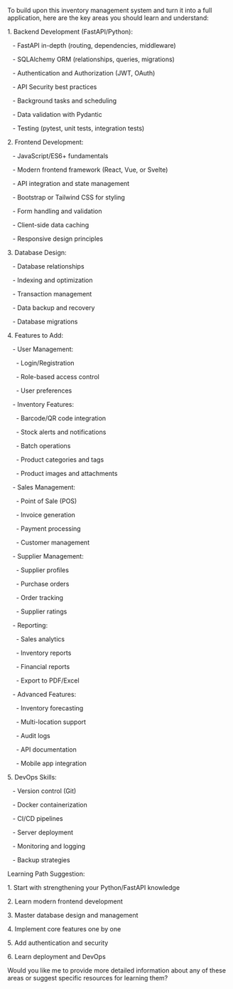 To build upon this inventory management system and turn it into a full application, here are the key areas you should learn and understand:

1\. Backend Development (FastAPI/Python):

   - FastAPI in-depth (routing, dependencies, middleware)

   - SQLAlchemy ORM (relationships, queries, migrations)

   - Authentication and Authorization (JWT, OAuth)

   - API Security best practices

   - Background tasks and scheduling

   - Data validation with Pydantic

   - Testing (pytest, unit tests, integration tests)

2\. Frontend Development:

   - JavaScript/ES6+ fundamentals

   - Modern frontend framework (React, Vue, or Svelte)

   - API integration and state management

   - Bootstrap or Tailwind CSS for styling

   - Form handling and validation

   - Client-side data caching

   - Responsive design principles

3\. Database Design:

   - Database relationships

   - Indexing and optimization

   - Transaction management

   - Data backup and recovery

   - Database migrations

4\. Features to Add:

   - User Management:

     - Login/Registration

     - Role-based access control

     - User preferences

   - Inventory Features:

     - Barcode/QR code integration

     - Stock alerts and notifications

     - Batch operations

     - Product categories and tags

     - Product images and attachments

   - Sales Management:

     - Point of Sale (POS)

     - Invoice generation

     - Payment processing

     - Customer management

   - Supplier Management:

     - Supplier profiles

     - Purchase orders

     - Order tracking

     - Supplier ratings

   - Reporting:

     - Sales analytics

     - Inventory reports

     - Financial reports

     - Export to PDF/Excel

   - Advanced Features:

     - Inventory forecasting

     - Multi-location support

     - Audit logs

     - API documentation

     - Mobile app integration

5\. DevOps Skills:

   - Version control (Git)

   - Docker containerization

   - CI/CD pipelines

   - Server deployment

   - Monitoring and logging

   - Backup strategies

Learning Path Suggestion:

1\. Start with strengthening your Python/FastAPI knowledge

2\. Learn modern frontend development

3\. Master database design and management

4\. Implement core features one by one

5\. Add authentication and security

6\. Learn deployment and DevOps

Would you like me to provide more detailed information about any of these areas or suggest specific resources for learning them?